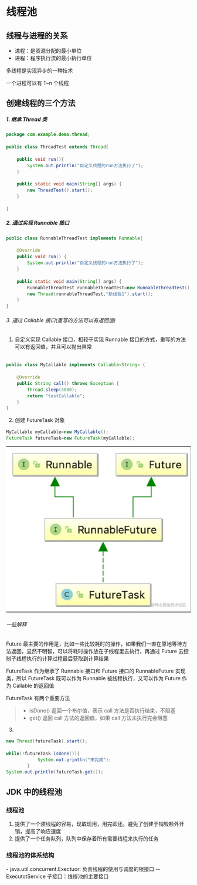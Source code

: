 # 线程池

## 线程与进程的关系

- 进程：是资源分配的最小单位
- 进程：程序执行流的最小执行单位

多线程是实现异步的一种技术

一个进程可以有 1~n 个线程

## 创建线程的三个方法

##### 1. 继承 Thread 类

```java
package com.example.demo.thread;

public class ThreadTest extends Thread{

    public void run(){
        System.out.println("自定义线程的run方法执行了");
    }

    public static void main(String[] args) {
        new ThreadTest().start();
    }

}

```

##### 2. 通过实现 Runnable 接口

```java
public class RunnableThreadTest implements Runnable{

    @Override
    public void run() {
        System.out.println("自定义线程的run方法执行了");
    }

    public static void main(String[] args) {
        RunnableThreadTest runnableThreadTest=new RunnableThreadTest();
        new Thread(runnableThreadTest,"新线程1").start();
    }
}


```

###### 3. 通过 Callable 接口(重写的方法可以有返回值)

1.  自定义实现 Callable 接口，相较于实现 Runnable 接口的方式，重写的方法可以有返回值，并且可以抛出异常

```java

public class MyCallable implements Callable<String> {

    @Override
    public String call() throws Exception {
        Thread.sleep(5000);
        return "testCallable";
    }
}

```

2. 创建 FutureTask 对象

```java
MyCallable myCallable=new MyCallable();
FutureTask futureTask=new FutureTask(myCallable);
```

![threadpool](threadpool1.png)

###### 一些解释

Future 最主要的作用是，比如一些比较耗时的操作，如果我们一直在原地等待方法返回，显然不明智，可以将耗时操作放在子线程里去执行，再通过 Future 去控制子线程执行的计算过程最后获取到计算结果

FutureTask 作为继承了 Runnable 接口和 Future 接口的 RunnableFuture 实现类，所以 FutureTask 既可以作为 Runnable 被线程执行，又可以作为 Future 作为 Callable 的返回值

FutureTask 有两个重要方法

> - isDone() 返回一个布尔值，表示 call 方法是否执行结束，不阻塞
> - get() 返回 call 方法的返回值，如果 call 方法未执行完会阻塞

3.

```java
new Thread(futureTask).start();

while(!futureTask.isDone()){
            System.out.println("未完成");
        }
System.out.println(futureTask.get());
```

## JDK 中的线程池

### 线程池

1. 提供了一个装线程的容易，现取现用，用完即还。避免了创建于销毁额外开销，提高了响应速度
2. 提供了一个任务队列，队列中保存着所有需要线程来执行的任务

### 线程池的体系结构

\- java.util.concurrent.Exectuor: 负责线程的使用与调度的根接口
\-- ExecutotService 子接口：线程池的主要接口
